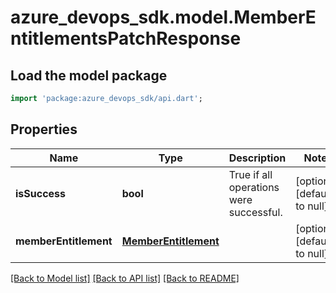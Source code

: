 # azure_devops_sdk.model.MemberEntitlementsPatchResponse

## Load the model package
```dart
import 'package:azure_devops_sdk/api.dart';
```

## Properties
Name | Type | Description | Notes
------------ | ------------- | ------------- | -------------
**isSuccess** | **bool** | True if all operations were successful. | [optional] [default to null]
**memberEntitlement** | [**MemberEntitlement**](MemberEntitlement.md) |  | [optional] [default to null]

[[Back to Model list]](../README.md#documentation-for-models) [[Back to API list]](../README.md#documentation-for-api-endpoints) [[Back to README]](../README.md)


